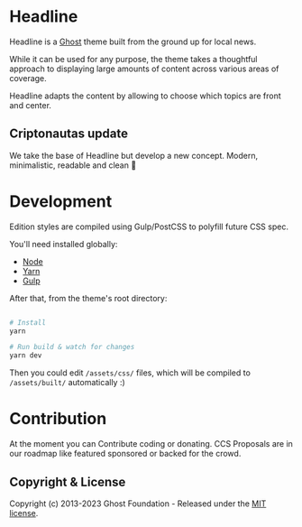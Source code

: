# Headline

Headline is a [Ghost](https://github.com/TryGhost/Ghost) theme built from the ground up for local news. 

While it can be used for any purpose, the theme takes a thoughtful approach to displaying large amounts of content across various areas of coverage.

Headline adapts the content by allowing to choose which topics are front and center.

## Criptonautas update

We take the base of Headline but develop a new concept. Modern, minimalistic, readable and clean 🙂


# Development

Edition styles are compiled using Gulp/PostCSS to polyfill future CSS spec.

You'll need installed globally:

- [Node](https://nodejs.org/)
- [Yarn](https://yarnpkg.com/)
- [Gulp](https://gulpjs.com) 

After that, from the theme's root directory:

```bash

# Install
yarn

# Run build & watch for changes
yarn dev
```

Then you could edit `/assets/css/` files, which will be compiled to `/assets/built/` automatically :)

# Contribution

At the moment you can Contribute coding or donating. CCS Proposals are in our roadmap like featured sponsored or backed for the crowd.

## Copyright & License

Copyright (c) 2013-2023 Ghost Foundation - Released under the [MIT license](LICENSE).
